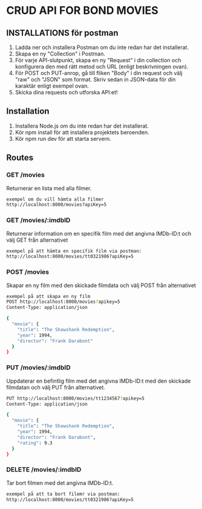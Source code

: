 # CRUD API FOR BOND MOVIES


## INSTALLATIONS för postman 
1. Ladda ner och installera Postman om du inte redan har det installerat.
2. Skapa en ny "Collection" i Postman.
3. För varje API-slutpunkt, skapa en ny "Request" i din collection och konfigurera den med rätt metod och URL (enligt beskrivningen ovan).
4. För POST och PUT-anrop, gå till fliken "Body" i din request och välj "raw" och "JSON" som format. Skriv sedan in JSON-data för din karaktär enligt exempel ovan.
5. Skicka dina requests och utforska API:et!

## Installation
1. Installera Node.js om du inte redan har det installerat.
2. Kör npm install för att installera projektets beroenden.
3. Kör npm run dev för att starta servern.

## Routes 

### GET /movies
Returnerar en lista med alla filmer.

```bash
exempel om du vill hämta alla filmer
http://localhost:8000/movies?apiKey=5

```

### GET /movies/:imdbID
Returnerar information om en specifik film med det angivna IMDb-ID:t
och välj GET från alternativet

```bash
exempel på att hämta en specifik film via postman:
http://localhost:8000/movies/tt0321986?apiKey=5
```

### POST /movies
Skapar en ny film med den skickade filmdata och välj POST från alternativet

```bash
exempel på att skapa en ny film
POST http://localhost:8000/movies?apikey=5
Content-Type: application/json

{
  "movie": {
    "title": "The Shawshank Redemption",
    "year": 1994,
    "director": "Frank Darabont"
  }
}
```

### PUT /movies/:imdbID
Uppdaterar en befintlig film med det angivna IMDb-ID:t med den skickade filmdatan och välj PUT från alternativet.

```bash
PUT http://localhost:8000/movies/tt1234567?apikey=5
Content-Type: application/json

{
  "movie": {
    "title": "The Shawshank Redemption",
    "year": 1994,
    "director": "Frank Darabont",
    "rating": 9.3
  }
}
```

### DELETE /movies/:imdbID
Tar bort filmen med det angivna IMDb-ID:t.

```bash
exempel på att ta bort filemr via postman:
http://localhost:8000/movies/tt0321986?apiKey=5
```



